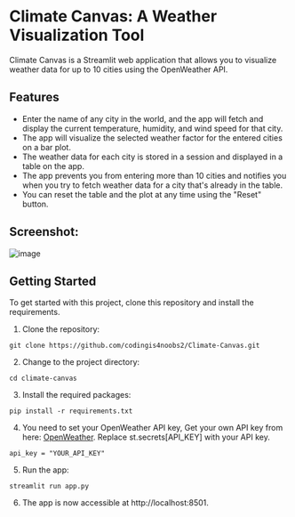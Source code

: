 # Climate Canvas: A Weather Visualization Tool

Climate Canvas is a Streamlit web application that allows you to visualize weather data for up to 10 cities using the OpenWeather API. 

## Features

- Enter the name of any city in the world, and the app will fetch and display the current temperature, humidity, and wind speed for that city.
- The app will visualize the selected weather factor for the entered cities on a bar plot.
- The weather data for each city is stored in a session and displayed in a table on the app.
- The app prevents you from entering more than 10 cities and notifies you when you try to fetch weather data for a city that's already in the table.
- You can reset the table and the plot at any time using the "Reset" button.

## Screenshot:
![image](https://github.com/codingis4noobs2/Climate-Canvas/assets/87560178/eaef024e-bdaf-4eef-9bbc-4419999e3434)

## Getting Started

To get started with this project, clone this repository and install the requirements.

1. Clone the repository:
```
git clone https://github.com/codingis4noobs2/Climate-Canvas.git
```

2. Change to the project directory:
```
cd climate-canvas
```

3. Install the required packages:
```
pip install -r requirements.txt
```

4. You need to set your OpenWeather API key, Get your own API key from here: [OpenWeather](https://home.openweathermap.org/api_keys). Replace st.secrets[API_KEY] with your API key.
```
api_key = "YOUR_API_KEY"
```

5. Run the app:
```
streamlit run app.py
```

6. The app is now accessible at http://localhost:8501.
